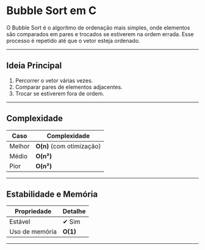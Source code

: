 # Bubble Sort em C

O Bubble Sort é o algoritmo de ordenação mais simples, onde elementos são comparados em pares e trocados se estiverem na ordem errada. Esse processo é repetido até que o vetor esteja ordenado.

---

##  Ideia Principal

1. Percorrer o vetor várias vezes.
2. Comparar pares de elementos adjacentes.
3. Trocar se estiverem fora de ordem.

---

##  Complexidade

| Caso        | Complexidade |
|-------------|--------------|
| Melhor      | **O(n)** (com otimização) |
| Médio       | **O(n²)** |
| Pior        | **O(n²)** |

---

##  Estabilidade e Memória

| Propriedade       | Detalhe |
|-------------------|---------|
| Estável           | ✔ Sim |
| Uso de memória    | **O(1)** |

---
